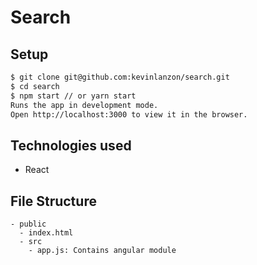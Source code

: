 Search
========

Setup
-----
```sh
$ git clone git@github.com:kevinlanzon/search.git
$ cd search
$ npm start // or yarn start
Runs the app in development mode.
Open http://localhost:3000 to view it in the browser.
```

Technologies used
----
- React

File Structure
----------------
```
- public
  - index.html
  - src
    - app.js: Contains angular module
```
